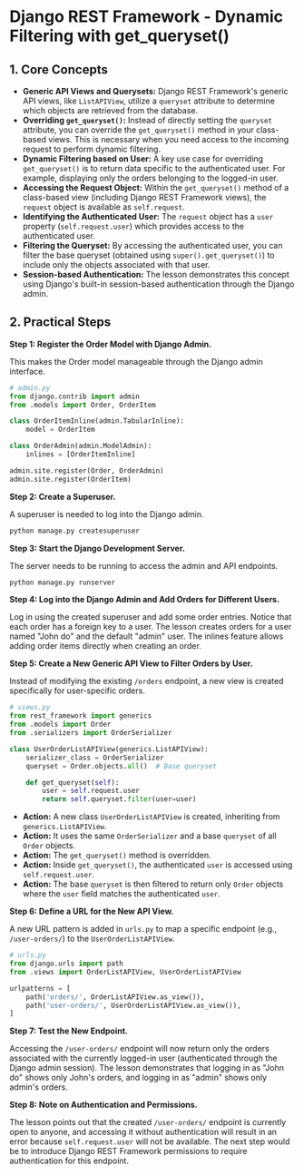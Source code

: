 # Django REST Framework - Dynamic Filtering with get_queryset()

## 1. Core Concepts

- **Generic API Views and Querysets:** Django REST Framework's generic API views, like `ListAPIView`, utilize a `queryset` attribute to determine which objects are retrieved from the database.
- **Overriding `get_queryset()`:** Instead of directly setting the `queryset` attribute, you can override the `get_queryset()` method in your class-based views. This is necessary when you need access to the incoming request to perform dynamic filtering.
- **Dynamic Filtering based on User:** A key use case for overriding `get_queryset()` is to return data specific to the authenticated user. For example, displaying only the orders belonging to the logged-in user.
- **Accessing the Request Object:** Within the `get_queryset()` method of a class-based view (including Django REST Framework views), the `request` object is available as `self.request`.
- **Identifying the Authenticated User:** The `request` object has a `user` property (`self.request.user`) which provides access to the authenticated user.
- **Filtering the Queryset:** By accessing the authenticated user, you can filter the base queryset (obtained using `super().get_queryset()`) to include only the objects associated with that user.
- **Session-based Authentication:** The lesson demonstrates this concept using Django's built-in session-based authentication through the Django admin.

## 2. Practical Steps

**Step 1: Register the Order Model with Django Admin.**

This makes the Order model manageable through the Django admin interface.

```python
# admin.py
from django.contrib import admin
from .models import Order, OrderItem

class OrderItemInline(admin.TabularInline):
    model = OrderItem

class OrderAdmin(admin.ModelAdmin):
    inlines = [OrderItemInline]

admin.site.register(Order, OrderAdmin)
admin.site.register(OrderItem)
```

**Step 2: Create a Superuser.**

A superuser is needed to log into the Django admin.

```bash
python manage.py createsuperuser
```

**Step 3: Start the Django Development Server.**

The server needs to be running to access the admin and API endpoints.

```bash
python manage.py runserver
```

**Step 4: Log into the Django Admin and Add Orders for Different Users.**

Log in using the created superuser and add some order entries. Notice that each order has a foreign key to a user. The lesson creates orders for a user named "John do" and the default "admin" user. The inlines feature allows adding order items directly when creating an order.

**Step 5: Create a New Generic API View to Filter Orders by User.**

Instead of modifying the existing `/orders` endpoint, a new view is created specifically for user-specific orders.

```python
# views.py
from rest_framework import generics
from .models import Order
from .serializers import OrderSerializer

class UserOrderListAPIView(generics.ListAPIView):
    serializer_class = OrderSerializer
    queryset = Order.objects.all()  # Base queryset

    def get_queryset(self):
        user = self.request.user
        return self.queryset.filter(user=user)
```

- **Action:** A new class `UserOrderListAPIView` is created, inheriting from `generics.ListAPIView`.
- **Action:** It uses the same `OrderSerializer` and a base `queryset` of all `Order` objects.
- **Action:** The `get_queryset()` method is overridden.
- **Action:** Inside `get_queryset()`, the authenticated `user` is accessed using `self.request.user`.
- **Action:** The base `queryset` is then filtered to return only `Order` objects where the `user` field matches the authenticated `user`.

**Step 6: Define a URL for the New API View.**

A new URL pattern is added in `urls.py` to map a specific endpoint (e.g., `/user-orders/`) to the `UserOrderListAPIView`.

```python
# urls.py
from django.urls import path
from .views import OrderListAPIView, UserOrderListAPIView

urlpatterns = [
    path('orders/', OrderListAPIView.as_view()),
    path('user-orders/', UserOrderListAPIView.as_view()),
]
```

**Step 7: Test the New Endpoint.**

Accessing the `/user-orders/` endpoint will now return only the orders associated with the currently logged-in user (authenticated through the Django admin session). The lesson demonstrates that logging in as "John do" shows only John's orders, and logging in as "admin" shows only admin's orders.

**Step 8: Note on Authentication and Permissions.**

The lesson points out that the created `/user-orders/` endpoint is currently open to anyone, and accessing it without authentication will result in an error because `self.request.user` will not be available. The next step would be to introduce Django REST Framework permissions to require authentication for this endpoint.
